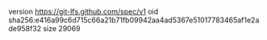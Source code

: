 version https://git-lfs.github.com/spec/v1
oid sha256:e416a99c6d715c66a21b71fb09942aa4ad5367e51017783465af1e2ade958f32
size 29069
